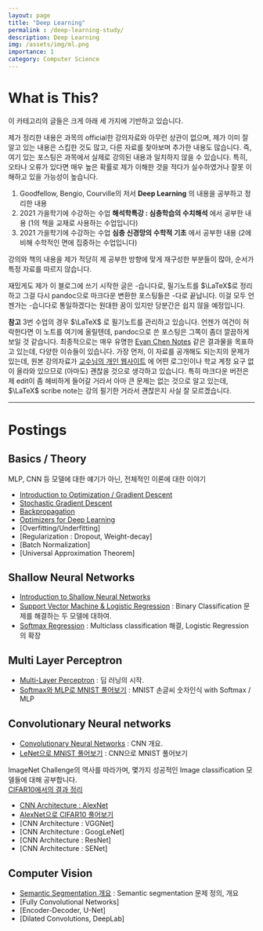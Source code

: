 ```yaml
---
layout: page
title: "Deep Learning"
permalink : /deep-learning-study/
description: Deep Learning
img: /assets/img/ml.png
importance: 1
category: Computer Science
---
```


# What is This?
이 카테고리의 글들은 크게 아래 세 가지에 기반하고 있습니다.

제가 정리한 내용은 과목의 official한 강의자료와 아무런 상관이 없으며, 제가 이미 잘 알고 있는 내용은 스킵한 것도 많고, 다른 자료를 찾아보며 추가한 내용도 많습니다. 즉, 여기 있는 포스팅은 과목에서 실제로 강의된 내용과 일치하지 않을 수 있습니다. 특히, 오타나 오류가 있다면 매우 높은 확률로 제가 이해한 것을 적다가 실수하였거나 잘못 이해하고 있을 가능성이 높습니다. 

1. Goodfellow, Bengio, Courville의 저서 **Deep Learning** 의 내용을 공부하고 정리한 내용
2. 2021 가을학기에 수강하는 수업 **해석학특강 : 심층학습의 수치해석** 에서 공부한 내용 (1의 책을 교재로 사용하는 수업입니다)
3. 2021 가을학기에 수강하는 수업 **심층 신경망의 수학적 기초** 에서 공부한 내용 (2에 비해 수학적인 면에 집중하는 수업입니다)

강의와 책의 내용을 제가 적당히 제 공부한 방향에 맞게 재구성한 부분들이 많아, 순서가 특정 자료를 따르지 않습니다.

재밌게도 제가 이 블로그에 쓰기 시작한 글은 -습니다로, 필기노트를 $\LaTeX$로 정리하고 그걸 다시 pandoc으로 마크다운 변환한 포스팅들은 -다로 끝납니다. 이걸 모두 언젠가는 -습니다로 통일하겠다는 원대한 꿈이 있지만 당분간은 쉽지 않을 예정입니다.

**참고** 3번 수업의 경우 $\LaTeX$ 로 필기노트를 관리하고 있습니다. 언젠가 여건이 허락한다면 이 노트를 여기에 올릴텐데, pandoc으로 쓴 포스팅은 그쪽이 좀더 깔끔하게 보일 것 같습니다. 최종적으로는 매우 유명한 [Evan Chen Notes](https://web.evanchen.cc/coursework.html) 같은 결과물을 목표하고 있는데, 다양한 이슈들이 있습니다. 가장 먼저, 이 자료를 공개해도 되는지의 문제가 있는데, 원본 강의자료가 [교수님의 개인 웹사이트](http://www.math.snu.ac.kr/~ernestryu/courses/deep_learning.html) 에 어떤 로그인이나 학교 계정 요구 없이 올라와 있으므로 (아마도) 괜찮을 것으로 생각하고 있습니다. 특히 마크다운 버전은 제 edit이 좀 헤비하게 들어갈 거라서 아마 큰 문제는 없는 것으로 알고 있는데, $\LaTeX$ scribe note는 강의 필기한 거라서 괜찮은지 사실 잘 모르겠습니다. 

------ 

# Postings
## Basics / Theory
MLP, CNN 등 모델에 대한 얘기가 아닌, 전체적인 이론에 대한 이야기
- [Introduction to Optimization / Gradient Descent](/deep-learning-study/opt-and-gd/)
- [Stochastic Gradient Descent](/deep-learning-study/sgd/)
- [Backpropagation](/deep-learning-study/backpropagation)
- [Optimizers for Deep Learning](/deep-learning-study/optimizer-for-deep-learning)
- [Overfitting/Underfitting]
- [Regularization : Dropout, Weight-decay]
- [Batch Normalization]
- [Universal Approximation Theorem]

## Shallow Neural Networks 
- [Introduction to Shallow Neural Networks](/deep-learning-study/shallow-nn/)
- [Support Vector Machine & Logistic Regression](/deep-learning-study/svm-and-lr/) : Binary Classification 문제를 해결하는 두 모델에 대하여.
- [Softmax Regression](/deep-learning-study/softmax-regression/) : Multiclass classification 해결, Logistic Regression의 확장

## Multi Layer Perceptron 
- [Multi-Layer Perceptron](/deep-learning-study/multilayer-perceptron/) : 딥 러닝의 시작.
- [Softmax와 MLP로 MNIST 풀어보기](/deep-learning-study/mnist-mlp/) : MNIST 손글씨 숫자인식 with Softmax / MLP

## Convolutionary Neural networks
- [Convolutionary Neural Networks](/deep-learning-study/convolutionary-neural-networks/) : CNN 개요.
- [LeNet으로 MNIST 풀어보기](/deep-learning-study/LeNet-MNIST) : CNN으로 MNIST 풀어보기 

ImageNet Challenge의 역사를 따라가며, 몇가지 성공적인 Image classification 모델들에 대해 공부합니다.   
[CIFAR10에서의 결과 정리](/deep-learning-study/pytorch-cifar10)
- [CNN Architecture : AlexNet](/deep-learning-study/AlexNet/)
- [AlexNet으로 CIFAR10 풀어보기](/deep-learning-study/alexnet-cifar10/)
- [CNN Architecture : VGGNet]
- [CNN Architecture : GoogLeNet]
- [CNN Architecture : ResNet]
- [CNN Architecture : SENet]

## Computer Vision
- [Semantic Segmentation 개요](/deep-learning-study/semantic-segmentation/) : Semantic segmentation 문제 정의, 개요
- [Fully Convolutional Networks]
- [Encoder-Decoder, U-Net]
- [Dilated Convolutions, DeepLab]